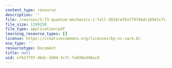 ```yaml
---
content_type: resource
description: ''
file: /courses/5-73-quantum-mechanics-i-fall-2018/efb1f7974bdc16943c7cfa038ed46acd_MIT5_73F18_Lec12.pdf
file_size: 1199158
file_type: application/pdf
learning_resource_types: []
license: https://creativecommons.org/licenses/by-nc-sa/4.0/
ocw_type: ''
resourcetype: Document
title: null
uid: efb1f797-4bdc-1694-3c7c-fa038ed46acd
---
```

